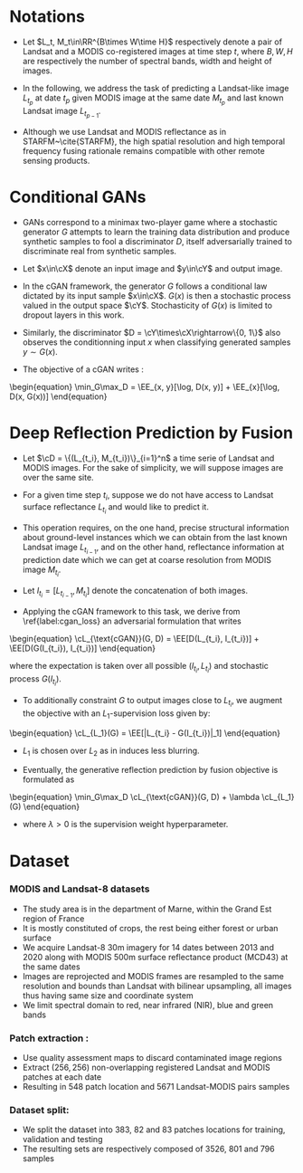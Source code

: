 # Notations

- Let $L_t, M_t\in\RR^{B\times W\time H}$ respectively denote a pair of Landsat and a MODIS co-registered images at time step $t$, where $B, W, H$ are respectively the number of spectral bands, width and height of images.

- In the following, we address the task of predicting a Landsat-like image $L_{t_p}$ at date $t_p$ given MODIS image at the same date $M_{t_p}$ and last known Landsat image $L_{t_{p-1}}$.  

- Although we use Landsat and MODIS reflectance as in STARFM~\cite{STARFM}, the high spatial resolution and high temporal frequency fusing rationale remains compatible with other remote sensing products.


# Conditional GANs

- GANs correspond to a minimax two-player game where a stochastic generator $G$ attempts to learn the training data distribution and produce synthetic samples to fool a discriminator $D$, itself adversarially trained to discriminate real from synthetic samples.

- Let $x\in\cX$ denote an input image and $y\in\cY$ and output image.

- In the cGAN framework, the generator $G$ follows a conditional law dictated by its input sample $x\in\cX$. $G(x)$ is then a stochastic process valued in the output space $\cY$. Stochasticity of $G(x)$ is limited to dropout layers in this work.

- Similarly, the discriminator $D = \cY\times\cX\rightarrow\{0, 1\}$ also observes the conditionning input $x$ when classifying generated samples $y\sim G(x)$.

- The objective of a cGAN writes :

\begin{equation}
\min_G\max_D = \EE_{x, y}[\log\, D(x, y)] + \EE_{x}[\log\, D(x, G(x))]
\end{equation}


# Deep Reflection Prediction by Fusion

- Let $\cD = \{(L_{t_i}, M_{t_i})\}_{i=1}^n$ a time serie of Landsat and MODIS images. For the sake of simplicity, we will suppose images are over the same site.

- For a given time step $t_i$, suppose we do not have access to Landsat surface reflectance $L_{t_i}$ and would like to predict it.

- This operation requires, on the one hand, precise structural information about ground-level instances which we can obtain from the last known Landsat image $L_{t_{i-1}}$, and on the other hand, reflectance information at prediction date which we can get at coarse resolution from MODIS image $M_{t_i}$.

- Let $I_{t_i} = [L_{t_{i-1}}, M_{t_i}]$ denote the concatenation of both images.

- Applying the cGAN framework to this task, we derive from \ref{label:cgan_loss} an adversarial formulation that writes

\begin{equation}
\cL_{\text{cGAN}}(G, D) = \EE[D(L_{t_i}, I_{t_i})] + \EE[D(G(I_{t_i}), I_{t_i})]
\end{equation}

where the expectation is taken over all possible $(I_{t_i}, L_{t_i})$ and stochastic process $G(I_{t_i})$.

- To additionally constraint $G$ to output images close to $L_{t_i}$, we augment the objective with an $L_1$-supervision loss given by:

\begin{equation}
\cL_{L_1}(G) = \EE[\|L_{t_i} - G(I_{t_i})\|_1]
\end{equation}

- $L_1$ is chosen over $L_2$ as in induces less blurring.

- Eventually, the generative reflection prediction by fusion objective is formulated as

\begin{equation}
\min_G\max_D \cL_{\text{cGAN}}(G, D) + \lambda \cL_{L_1}(G)
\end{equation}

- where $\lambda > 0$ is the supervision weight hyperparameter.

# Dataset

### MODIS and Landsat-8 datasets
- The study area is in the department of Marne, within the Grand Est region of France
- It is mostly constituted of crops, the rest being either forest or urban surface
- We acquire Landsat-8 30m imagery for 14 dates between 2013 and 2020 along with MODIS 500m surface reflectance product (MCD43) at the same dates
- Images are reprojected and MODIS frames are resampled to the same resolution and bounds than Landsat with bilinear upsampling, all images thus having same size and coordinate system
- We limit spectral domain to red, near infrared (NIR), blue and green bands

### Patch extraction :
- Use quality assessment maps to discard contaminated image regions
- Extract $(256, 256)$ non-overlapping registered Landsat and MODIS patches at each date
- Resulting in 548 patch location and 5671 Landsat-MODIS pairs samples


### Dataset split:
- We split the dataset into 383, 82 and 83 patches locations for training, validation and testing
- The resulting sets are respectively composed of 3526, 801 and 796 samples
